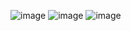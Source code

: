 ![image](https://github.com/Belevvv/Lesson5_2ISP11-27/assets/129681337/5c14d59e-a837-4aed-bd38-17da47194ef8)
![image](https://github.com/Belevvv/Lesson5_2ISP11-27/assets/129681337/4d8308c5-f212-4e61-be1a-930e2c56fe1c)
![image](https://github.com/Belevvv/Lesson5_2ISP11-27/assets/129681337/a730bbb7-8ebc-48e3-a7bb-edbe2ffc2dd0)
